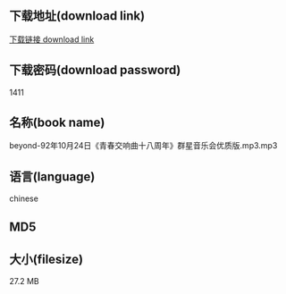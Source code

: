 ## 下载地址(download link)
[下载链接 download link](https://tutu365.netlify.app/?s=beyond-92%E5%B9%B410%E6%9C%8824%E6%97%A5%E3%80%8A%E9%9D%92%E6%98%A5%E4%BA%A4%E5%93%8D%E6%9B%B2%E5%8D%81%E5%85%AB%E5%91%A8%E5%B9%B4%E3%80%8B%E7%BE%A4%E6%98%9F%E9%9F%B3%E4%B9%90%E4%BC%9A%E4%BC%98%E8%B4%A8%E7%89%88.mp3)

## 下载密码(download password)
1411

## 名称(book name)
beyond-92年10月24日《青春交响曲十八周年》群星音乐会优质版.mp3.mp3

## 语言(language)
chinese

## MD5


## 大小(filesize)
27.2 MB
